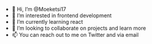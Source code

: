 - 👋 Hi, I’m @Moeketsi17
- 👀 I’m interested in frontend development 
- 🌱 I’m currently learning react
- 💞️ I’m looking to collaborate on projects and learn more
- 📫 You can reach out to me on Twitter and via email

<!---
Moeketsi17/Moeketsi17 is a ✨ special ✨ repository because its `README.md` (this file) appears on your GitHub profile.
You can click the Preview link to take a look at your changes.
--->

